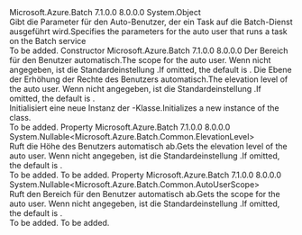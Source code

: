 <Type Name="AutoUserSpecification" FullName="Microsoft.Azure.Batch.AutoUserSpecification">
  <TypeSignature Language="C#" Value="public class AutoUserSpecification" />
  <TypeSignature Language="ILAsm" Value=".class public auto ansi beforefieldinit AutoUserSpecification extends System.Object" />
  <TypeSignature Language="DocId" Value="T:Microsoft.Azure.Batch.AutoUserSpecification" />
  <TypeSignature Language="VB.NET" Value="Public Class AutoUserSpecification" />
  <TypeSignature Language="F#" Value="type AutoUserSpecification = class&#xA;    interface ITransportObjectProvider&lt;AutoUserSpecification&gt;&#xA;    interface IPropertyMetadata&#xA;    interface IModifiable&#xA;    interface IReadOnly" />
  <AssemblyInfo>
    <AssemblyName>Microsoft.Azure.Batch</AssemblyName>
    <AssemblyVersion>7.1.0.0</AssemblyVersion>
    <AssemblyVersion>8.0.0.0</AssemblyVersion>
  </AssemblyInfo>
  <Base>
    <BaseTypeName>System.Object</BaseTypeName>
  </Base>
  <Interfaces />
  <Docs>
    <summary>
            <span data-ttu-id="0639b-101">Gibt die Parameter für den Auto-Benutzer, der ein Task auf die Batch-Dienst ausgeführt wird.</span><span class="sxs-lookup"><span data-stu-id="0639b-101">Specifies the parameters for the auto user that runs a task on the Batch service</span></span>
            </summary>
    <remarks>To be added.</remarks>
  </Docs>
  <Members>
    <Member MemberName=".ctor">
      <MemberSignature Language="C#" Value="public AutoUserSpecification (Nullable&lt;Microsoft.Azure.Batch.Common.AutoUserScope&gt; scope = null, Nullable&lt;Microsoft.Azure.Batch.Common.ElevationLevel&gt; elevationLevel = null);" />
      <MemberSignature Language="ILAsm" Value=".method public hidebysig specialname rtspecialname instance void .ctor(valuetype System.Nullable`1&lt;valuetype Microsoft.Azure.Batch.Common.AutoUserScope&gt; scope, valuetype System.Nullable`1&lt;valuetype Microsoft.Azure.Batch.Common.ElevationLevel&gt; elevationLevel) cil managed" />
      <MemberSignature Language="DocId" Value="M:Microsoft.Azure.Batch.AutoUserSpecification.#ctor(System.Nullable{Microsoft.Azure.Batch.Common.AutoUserScope},System.Nullable{Microsoft.Azure.Batch.Common.ElevationLevel})" />
      <MemberSignature Language="VB.NET" Value="Public Sub New (Optional scope As Nullable(Of AutoUserScope) = null, Optional elevationLevel As Nullable(Of ElevationLevel) = null)" />
      <MemberSignature Language="F#" Value="new Microsoft.Azure.Batch.AutoUserSpecification : Nullable&lt;Microsoft.Azure.Batch.Common.AutoUserScope&gt; * Nullable&lt;Microsoft.Azure.Batch.Common.ElevationLevel&gt; -&gt; Microsoft.Azure.Batch.AutoUserSpecification" Usage="new Microsoft.Azure.Batch.AutoUserSpecification (scope, elevationLevel)" />
      <MemberType>Constructor</MemberType>
      <AssemblyInfo>
        <AssemblyName>Microsoft.Azure.Batch</AssemblyName>
        <AssemblyVersion>7.1.0.0</AssemblyVersion>
        <AssemblyVersion>8.0.0.0</AssemblyVersion>
      </AssemblyInfo>
      <Parameters>
        <Parameter Name="scope" Type="System.Nullable&lt;Microsoft.Azure.Batch.Common.AutoUserScope&gt;" />
        <Parameter Name="elevationLevel" Type="System.Nullable&lt;Microsoft.Azure.Batch.Common.ElevationLevel&gt;" />
      </Parameters>
      <Docs>
        <param name="scope"><span data-ttu-id="0639b-102">Der Bereich für den Benutzer automatisch.</span><span class="sxs-lookup"><span data-stu-id="0639b-102">The scope for the auto user.</span></span> <span data-ttu-id="0639b-103">Wenn nicht angegeben, ist die Standardeinstellung <see cref="F:Microsoft.Azure.Batch.Common.AutoUserScope.Task" />.</span><span class="sxs-lookup"><span data-stu-id="0639b-103">If omitted, the default is <see cref="F:Microsoft.Azure.Batch.Common.AutoUserScope.Task" />.</span></span></param>
        <param name="elevationLevel"><span data-ttu-id="0639b-104">Die Ebene der Erhöhung der Rechte des Benutzers automatisch.</span><span class="sxs-lookup"><span data-stu-id="0639b-104">The elevation level of the auto user.</span></span> <span data-ttu-id="0639b-105">Wenn nicht angegeben, ist die Standardeinstellung <see cref="F:Microsoft.Azure.Batch.Common.ElevationLevel.NonAdmin" />.</span><span class="sxs-lookup"><span data-stu-id="0639b-105">If omitted, the default is <see cref="F:Microsoft.Azure.Batch.Common.ElevationLevel.NonAdmin" />.</span></span></param>
        <summary>
            <span data-ttu-id="0639b-106">Initialisiert eine neue Instanz der <see cref="T:Microsoft.Azure.Batch.AutoUserSpecification" />-Klasse.</span><span class="sxs-lookup"><span data-stu-id="0639b-106">Initializes a new instance of the <see cref="T:Microsoft.Azure.Batch.AutoUserSpecification" /> class.</span></span>
            </summary>
        <remarks>To be added.</remarks>
      </Docs>
    </Member>
    <Member MemberName="ElevationLevel">
      <MemberSignature Language="C#" Value="public Nullable&lt;Microsoft.Azure.Batch.Common.ElevationLevel&gt; ElevationLevel { get; }" />
      <MemberSignature Language="ILAsm" Value=".property instance valuetype System.Nullable`1&lt;valuetype Microsoft.Azure.Batch.Common.ElevationLevel&gt; ElevationLevel" />
      <MemberSignature Language="DocId" Value="P:Microsoft.Azure.Batch.AutoUserSpecification.ElevationLevel" />
      <MemberSignature Language="VB.NET" Value="Public ReadOnly Property ElevationLevel As Nullable(Of ElevationLevel)" />
      <MemberSignature Language="F#" Value="member this.ElevationLevel : Nullable&lt;Microsoft.Azure.Batch.Common.ElevationLevel&gt;" Usage="Microsoft.Azure.Batch.AutoUserSpecification.ElevationLevel" />
      <MemberType>Property</MemberType>
      <AssemblyInfo>
        <AssemblyName>Microsoft.Azure.Batch</AssemblyName>
        <AssemblyVersion>7.1.0.0</AssemblyVersion>
        <AssemblyVersion>8.0.0.0</AssemblyVersion>
      </AssemblyInfo>
      <ReturnValue>
        <ReturnType>System.Nullable&lt;Microsoft.Azure.Batch.Common.ElevationLevel&gt;</ReturnType>
      </ReturnValue>
      <Docs>
        <summary>
            <span data-ttu-id="0639b-107">Ruft die Höhe des Benutzers automatisch ab.</span><span class="sxs-lookup"><span data-stu-id="0639b-107">Gets the elevation level of the auto user.</span></span> <span data-ttu-id="0639b-108">Wenn nicht angegeben, ist die Standardeinstellung <see cref="F:Microsoft.Azure.Batch.Common.ElevationLevel.NonAdmin" />.</span><span class="sxs-lookup"><span data-stu-id="0639b-108">If omitted, the default is <see cref="F:Microsoft.Azure.Batch.Common.ElevationLevel.NonAdmin" />.</span></span>
            </summary>
        <value>To be added.</value>
        <remarks>To be added.</remarks>
      </Docs>
    </Member>
    <Member MemberName="Scope">
      <MemberSignature Language="C#" Value="public Nullable&lt;Microsoft.Azure.Batch.Common.AutoUserScope&gt; Scope { get; }" />
      <MemberSignature Language="ILAsm" Value=".property instance valuetype System.Nullable`1&lt;valuetype Microsoft.Azure.Batch.Common.AutoUserScope&gt; Scope" />
      <MemberSignature Language="DocId" Value="P:Microsoft.Azure.Batch.AutoUserSpecification.Scope" />
      <MemberSignature Language="VB.NET" Value="Public ReadOnly Property Scope As Nullable(Of AutoUserScope)" />
      <MemberSignature Language="F#" Value="member this.Scope : Nullable&lt;Microsoft.Azure.Batch.Common.AutoUserScope&gt;" Usage="Microsoft.Azure.Batch.AutoUserSpecification.Scope" />
      <MemberType>Property</MemberType>
      <AssemblyInfo>
        <AssemblyName>Microsoft.Azure.Batch</AssemblyName>
        <AssemblyVersion>7.1.0.0</AssemblyVersion>
        <AssemblyVersion>8.0.0.0</AssemblyVersion>
      </AssemblyInfo>
      <ReturnValue>
        <ReturnType>System.Nullable&lt;Microsoft.Azure.Batch.Common.AutoUserScope&gt;</ReturnType>
      </ReturnValue>
      <Docs>
        <summary>
            <span data-ttu-id="0639b-109">Ruft den Bereich für den Benutzer automatisch ab.</span><span class="sxs-lookup"><span data-stu-id="0639b-109">Gets the scope for the auto user.</span></span> <span data-ttu-id="0639b-110">Wenn nicht angegeben, ist die Standardeinstellung <see cref="F:Microsoft.Azure.Batch.Common.AutoUserScope.Task" />.</span><span class="sxs-lookup"><span data-stu-id="0639b-110">If omitted, the default is <see cref="F:Microsoft.Azure.Batch.Common.AutoUserScope.Task" />.</span></span>
            </summary>
        <value>To be added.</value>
        <remarks>To be added.</remarks>
      </Docs>
    </Member>
  </Members>
</Type>